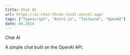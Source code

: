 ```yaml
---
title: Chat AI
url: https://ai-chat-three-lovat.vercel.app/
tags: ["Typescript", "Astro.js", "Tailwind", "OpenAI"]
date: 04.2024
---
```


Chat AI

A simple chat built on the OpenAI API.
